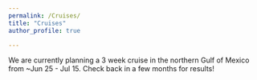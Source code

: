 ```yaml
---
permalink: /Cruises/
title: "Cruises"
author_profile: true

---
```


We are currently planning a 3 week cruise in the northern Gulf of Mexico from ~Jun 25 - Jul 15. Check back in a few months for results!

